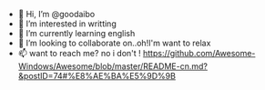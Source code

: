 - 👋 Hi, I’m @goodaibo
- 👀 I’m interested in writting
- 🌱 I’m currently learning english
- 💞️ I’m looking to collaborate on..oh!I'm want to relax
- 📫 want to reach me? no i don't !
https://github.com/Awesome-Windows/Awesome/blob/master/README-cn.md?&postID=74#%E8%AE%BA%E5%9D%9B
<!---
goodaibo/goodaibo is a ✨ special ✨ repository because its `README.md` (this file) appears on your GitHub profile.
You can click the Preview link to take a look at your changes.
--->
